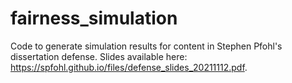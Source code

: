 # fairness_simulation

Code to generate simulation results for content in Stephen Pfohl's dissertation defense. Slides available here: https://spfohl.github.io/files/defense_slides_20211112.pdf.